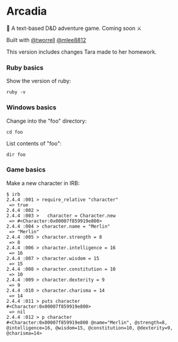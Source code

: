 # Arcadia

🐲 A text-based D&D adventure game. Coming soon ⚔️

Built with [@tworrell](https://github.com/tworrell) [@mlee8812](https://github.com/mlee8812)

This version includes changes Tara made to her homework.




### Ruby basics

Show the version of ruby:
```
ruby -v
```

### Windows basics

Change into the "foo" directory:
```
cd foo
```

List contents of "foo":
```
dir foo
```

### Game basics

Make a new character in IRB:

```
$ irb
2.4.4 :001 > require_relative "character"
 => true
2.4.4 :002 >
2.4.4 :003 >   character = Character.new
 => #<Character:0x00007f859919e800>
2.4.4 :004 > character.name = "Merlin"
 => "Merlin"
2.4.4 :005 > character.strength = 8
 => 8
2.4.4 :006 > character.intelligence = 16
 => 16
2.4.4 :007 > character.wisdom = 15
 => 15
2.4.4 :008 > character.constitution = 10
 => 10
2.4.4 :009 > character.dexterity = 9
 => 9
2.4.4 :010 > character.charisma = 14
 => 14
2.4.4 :011 > puts character
#<Character:0x00007f859919e800>
 => nil
2.4.4 :012 > p character
#<Character:0x00007f859919e800 @name="Merlin", @strength=8, @intelligence=16, @wisdom=15, @constitution=10, @dexterity=9, @charisma=14>
```

